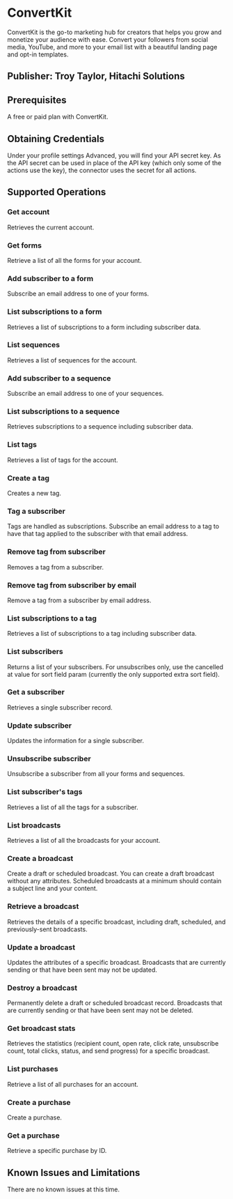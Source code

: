 # ConvertKit
ConvertKit is the go-to marketing hub for creators that helps you grow and monetize your audience with ease. Convert your followers from social media, YouTube, and more to your email list with a beautiful landing page and opt-in templates.

## Publisher: Troy Taylor, Hitachi Solutions

## Prerequisites
A free or paid plan with ConvertKit.

## Obtaining Credentials
Under your profile settings Advanced, you will find your API secret key. As the API secret can be used in place of the API key (which only some of the actions use the key), the connector uses the secret for all actions.

## Supported Operations
### Get account
Retrieves the current account.
### Get forms
Retrieve a list of all the forms for your account.
### Add subscriber to a form
Subscribe an email address to one of your forms.
### List subscriptions to a form
Retrieves a list of subscriptions to a form including subscriber data.
### List sequences
Retrieves a list of sequences for the account.
### Add subscriber to a sequence
Subscribe an email address to one of your sequences.
### List subscriptions to a sequence
Retrieves subscriptions to a sequence including subscriber data.
### List tags
Retrieves a list of tags for the account.
### Create a tag
Creates a new tag.
### Tag a subscriber
Tags are handled as subscriptions. Subscribe an email address to a tag to have that tag applied to the subscriber with that email address.
### Remove tag from subscriber
Removes a tag from a subscriber.
### Remove tag from subscriber by email
Remove a tag from a subscriber by email address.
### List subscriptions to a tag
Retrieves a list of subscriptions to a tag including subscriber data.
### List subscribers
Returns a list of your subscribers. For unsubscribes only, use the cancelled at value for sort field param (currently the only supported extra sort field).
### Get a subscriber
Retrieves a single subscriber record.
### Update subscriber
Updates the information for a single subscriber.
### Unsubscribe subscriber
Unsubscribe a subscriber from all your forms and sequences.
### List subscriber's tags
Retrieves a list of all the tags for a subscriber.
### List broadcasts
Retrieves a list of all the broadcasts for your account.
### Create a broadcast
Create a draft or scheduled broadcast. You can create a draft broadcast without any attributes. Scheduled broadcasts at a minimum should contain a subject line and your content.
### Retrieve a broadcast
Retrieves the details of a specific broadcast, including draft, scheduled, and previously-sent broadcasts.
### Update a broadcast
Updates the attributes of a specific broadcast. Broadcasts that are currently sending or that have been sent may not be updated.
### Destroy a broadcast
Permanently delete a draft or scheduled broadcast record. Broadcasts that are currently sending or that have been sent may not be deleted.
### Get broadcast stats
Retrieves the statistics (recipient count, open rate, click rate, unsubscribe count, total clicks, status, and send progress) for a specific broadcast.
### List purchases
Retrieve a list of all purchases for an account.
### Create a purchase
Create a purchase.
### Get a purchase
Retrieve a specific purchase by ID.

## Known Issues and Limitations
There are no known issues at this time.
